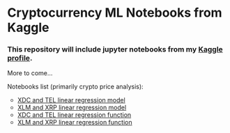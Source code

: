 <h1>Cryptocurrency ML Notebooks from Kaggle</h1>

<h3>This repository will include jupyter notebooks from my <a href="https://kaggle.com/mauricedw22">Kaggle profile</a>.</h3>

<p>More to come...</p>

<p>Notebooks list (primarily crypto price analysis):</p>
<ul style="list-style-type:circle;">
    <li><a href="https://www.kaggle.com/mauricedw22/telcoin-xdc-linear-regression-model/">XDC and TEL linear regression model</a></li>
    <li><a href="https://www.kaggle.com/mauricedw22/xrp-xlm-linear-regression-model/">XLM and XRP linear regression model</a></li>
    <li><a href="https://www.kaggle.com/mauricedw22/xdctel-linear-regression-function/">XDC and TEL linear regression function</a></li>
    <li><a href="https://www.kaggle.com/mauricedw22/xrpxlm-linear-reg-func/">XLM and XRP linear regression function</a></li>
</ul>
